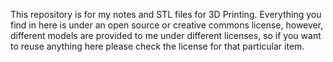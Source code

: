 This repository is for my notes and STL files for 3D Printing. Everything you find in here is under an open source or creative commons license, however, different models are provided to me under different licenses, so if you want to reuse anything here please check the license for that particular item.